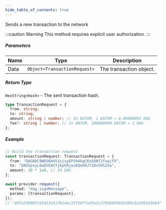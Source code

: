 ```yaml
---
hide_table_of_contents: true
---
```


<head>
  <meta
    name="description"
    content="Sends a new transaction to the network."
  />
</head>

<intro-end />

Sends a new transaction to the network

:::caution Warning
This method requires explicit user authorization.
:::

##### Parameters

| Name | Type                         | Description             |
| ---- | ---------------------------- | ----------------------- |
| Data | `Object<TransactionRequest>` | The transaction object. |

##### Return Type

`HexString<Hash>` - The sent transaction hash.

```typescript title="TransactionRequest"
type TransactionRequest = {
  from: string;
  to: string;
  amount: string | number; // In DATUM, 1 DATUM = 0.00000001 DAG
  fee?: string | number; // In DATUM, 100000000 DATUM = 1 DAG
};
```

##### Example

```typescript title="TypeScript"
// Build the transaction request
const transactionRequest: TransactionRequest = {
  from: "DAG88C9WDSKH451sisyEP3hAkgCKn5DN72fuwjfX",
  to: "DAG5pvyL8wQVEACYjEph9jouKQeH4J71Dn5HS25w",
  amount: 10 * 1e8, // 10 DAG
};

await provider.request({
  method: "dag_signMessage",
  params: [transactionRequest],
});
// "49fa33900fcb5423241f814ec33f587fa39a2c2702686995b389cba399163eb4"
```
